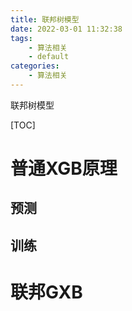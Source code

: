 ```yaml
---
title: 联邦树模型
date: 2022-03-01 11:32:38
tags:
    - 算法相关
    - default
categories: 
    - 算法相关
---
```


联邦树模型

<!-- more -->


[TOC]

# 普通XGB原理

## 预测



## 训练



# 联邦GXB